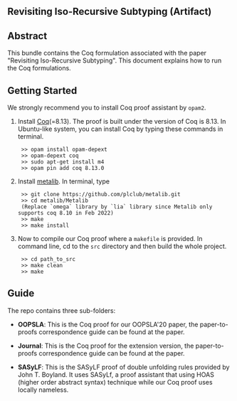 Revisiting Iso-Recursive Subtyping (Artifact)
-----

## Abstract
This bundle contains the Coq formulation associated with the paper "Revisiting Iso-Recursive Subtyping". 
This document explains how to run the Coq formulations. 

## Getting Started

We strongly recommend you to install Coq proof assistant by ```opam2```.

1. Install [Coq](https://coq.inria.fr/opam-using.html)(=8.13). The proof is built under the version of Coq is 8.13. In Ubuntu-like system, you can install Coq by typing these commands in terminal.
	
		
		>> opam install opam-depext
		>> opam-depext coq
		>> sudo apt-get install m4
		>> opam pin add coq 8.13.0
		

2. Install [metalib](https://github.com/plclub/metalib). In terminal, type

		
		>> git clone https://github.com/plclub/metalib.git
		>> cd metalib/Metalib
		(Replace `omega` library by `lia` library since Metalib only supports coq 8.10 in Feb 2022)
		>> make
		>> make install
		
3. Now to compile our Coq proof where a ```makefile``` is provided. In command line, cd to the ```src``` directory and then build the whole project.
	
		
		>> cd path_to_src
		>> make clean
		>> make

		
## Guide

The repo contains three sub-folders:

- __OOPSLA__: This is the Coq proof for our OOPSLA'20 paper, the paper-to-proofs correspondence guide can be found at the paper.

- __Journal__: This is the Coq proof for the extension version, the paper-to-proofs correspondence guide can be found at the paper.

- __SASyLF__: This is the SASyLF proof of double unfolding rules provided by John T. Boyland. It uses SASyLf, a proof assistant that using HOAS (higher order abstract syntax) technique while our Coq proof uses locally nameless. 